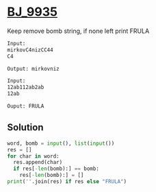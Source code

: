 # [BJ_9935](https://acmicpc.net/problem/9935)

Keep remove bomb string, if none left print FRULA

```txt
Input:
mirkovC4nizCC44
C4

Output: mirkovniz

Input:
12ab112ab2ab
12ab

Ouput: FRULA
```

## Solution

```py
word, bomb = input(), list(input())
res = []
for char in word:
  res.append(char)
  if res[-len(bomb):] == bomb:
    res[-len(bomb):] = []
print(''.join(res) if res else "FRULA")
```
